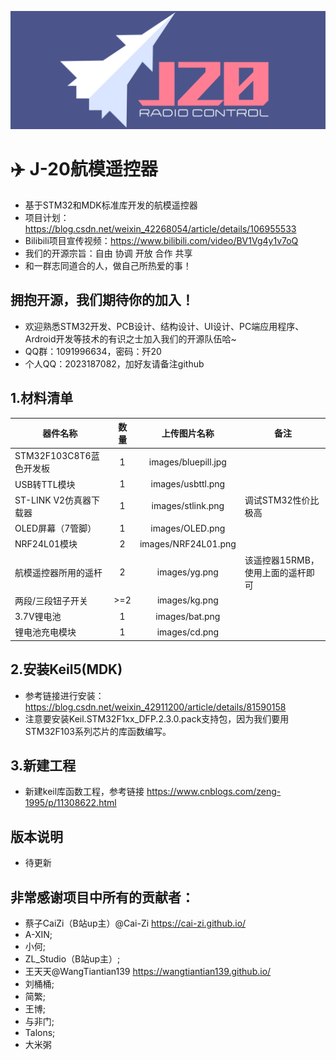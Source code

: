 ![Alt text](./images/logo.png)
# :airplane: J-20航模遥控器
 - 基于STM32和MDK标准库开发的航模遥控器
 - 项目计划：https://blog.csdn.net/weixin_42268054/article/details/106955533 
 - Bilibili项目宣传视频：https://www.bilibili.com/video/BV1Vg4y1v7oQ
 - 我们的开源宗旨：自由 协调 开放 合作 共享
 - 和一群志同道合的人，做自己所热爱的事！
## 拥抱开源，我们期待你的加入！
 - 欢迎熟悉STM32开发、PCB设计、结构设计、UI设计、PC端应用程序、Ardroid开发等技术的有识之士加入我们的开源队伍哈~
 - QQ群：1091996634，密码：歼20
 - 个人QQ：2023187082，加好友请备注github

## 1.材料清单 
| 器件名称        			| 数量   	| 上传图片名称  		| 备注 |
| ------------- 			| :------:	| :-------------:		|------|
| STM32F103C8T6蓝色开发板 	| 1 		| images/bluepill.jpg 	|
| USB转TTL模块			 	| 1 		| images/usbttl.png 	|
| ST-LINK V2仿真器下载器 	| 1 		| images/stlink.png 	|调试STM32性价比极高|
| OLED屏幕（7管脚）		 	| 1 		| images/OLED.png	 	|
| NRF24L01模块			 	| 2 		| images/NRF24L01.png 	|
| 航模遥控器所用的遥杆	 	| 2 		| images/yg.png		 	|该遥控器15RMB，使用上面的遥杆即可|
| 两段/三段钮子开关		 	| >=2 		| images/kg.png		 	|
| 3.7V锂电池			 	| 1 		| images/bat.png	 	|
| 锂电池充电模块			| 1 		| images/cd.png		 	|


## 2.安装Keil5(MDK) 
- 参考链接进行安装：https://blog.csdn.net/weixin_42911200/article/details/81590158
- 注意要安装Keil.STM32F1xx_DFP.2.3.0.pack支持包，因为我们要用STM32F103系列芯片的库函数编写。

## 3.新建工程 
- 新建keil库函数工程，参考链接 https://www.cnblogs.com/zeng-1995/p/11308622.html

## 版本说明
- 待更新

## 非常感谢项目中所有的贡献者：
 * 蔡子CaiZi（B站up主）@Cai-Zi  https://cai-zi.github.io/
 * A-XIN;
 * 小何;
 * ZL_Studio（B站up主）;
 * 王天天@WangTiantian139  https://wangtiantian139.github.io/
 * 刘桶桶;
 * 简繁;
 * 王博;
 * 与非门;
 * Talons;
 * 大米粥


